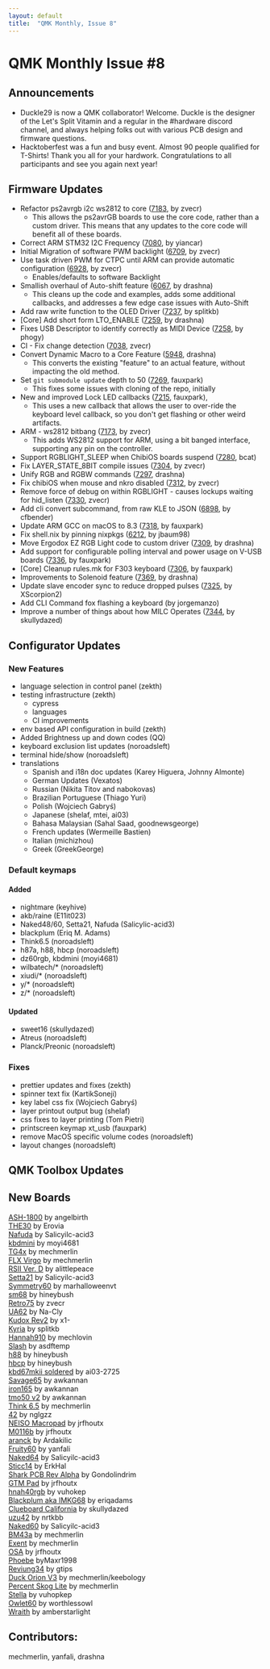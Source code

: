 ```yaml
---
layout: default
title:  "QMK Monthly, Issue 8"
---
```


# QMK Monthly Issue #8


## Announcements
* Duckle29 is now a QMK collaborator! Welcome. Duckle is the designer of the Let's Split Vitamin and a regular in the #hardware discord channel, and always helping folks out with various PCB design and firmware questions.
* Hacktoberfest was a fun and busy event. Almost 90 people qualified for T-Shirts! Thank you all for your hardwork. Congratulations to all participants and see you again next year!

## Firmware Updates

* Refactor ps2avrgb i2c ws2812 to core ([7183](https://github.com/qmk/qmk_firmware/pull/7183), by zvecr)
    * This allows the ps2avrGB boards to use the core code, rather than a custom driver.  This means that any updates to the core code will benefit all of these boards.
* Correct ARM STM32 I2C Frequency ([7080](https://github.com/qmk/qmk_firmware/pull/7080), by yiancar)
* Initial Migration of software PWM backlight ([6709](https://github.com/qmk/qmk_firmware/pull/6709), by zvecr)
* Use task driven PWM for CTPC until ARM can provide automatic configuration ([6928](https://github.com/qmk/qmk_firmware/pull/6928), by zvecr)
    * Enables/defaults to software Backlight
* Smallish overhaul of Auto-shift feature ([6067](https://github.com/qmk/qmk_firmware/pull/6067), by drashna)
    * This cleans up the code and examples, adds some additional callbacks, and addresses a few edge case issues with Auto-Shift
* Add raw write function to the OLED Driver ([7237](https://github.com/qmk/qmk_firmware/pull/7237), by splitkb)
* [Core] Add short form LTO_ENABLE ([7259](https://github.com/qmk/qmk_firmware/pull/7259), by drashna)
* Fixes USB Descriptor to identify correctly as MIDI Device ([7258](https://github.com/qmk/qmk_firmware/pull/7258), by phogy)
* CI - Fix change detection ([7038](https://github.com/qmk/qmk_firmware/pull/7038), zvecr)
* Convert Dynamic Macro to a Core Feature ([5948](https://github.com/qmk/qmk_firmware/pull/5948), drashna)
    * This converts the existing "feature" to an actual feature, without impacting the old method.
* Set `git submodule update` depth to 50 ([7269](https://github.com/qmk/qmk_firmware/pull/7269), fauxpark)
    * This fixes some issues with cloning of the repo, initially
* New and improved Lock LED callbacks ([7215](https://github.com/qmk/qmk_firmware/pull/7215), fauxpark),
    * This uses a new callback that allows the user to over-ride the keyboard level callback, so you don't get flashing or other weird artifacts. 
* ARM - ws2812 bitbang ([7173](https://github.com/qmk/qmk_firmware/pull/7173), by zvecr)
    * This adds WS2812 support for ARM, using a bit banged interface, supporting any pin on the controller.
* Support RGBLIGHT_SLEEP when ChibiOS boards suspend ([7280](https://github.com/qmk/qmk_firmware/pull/7280), bcat)
* Fix LAYER_STATE_8BIT compile issues ([7304](https://github.com/qmk/qmk_firmware/pull/7304), by zvecr)
* Unify RGB and RGBW commands ([7297](https://github.com/qmk/qmk_firmware/pull/7297), drashna)
* Fix chibiOS when mouse and nkro disabled ([7312](https://github.com/qmk/qmk_firmware/pull/7312), by zvecr)
* Remove force of debug on within RGBLIGHT - causes lockups waiting for hid_listen ([7330](https://github.com/qmk/qmk_firmware/pull/7330), zvecr)
* Add cli convert subcommand, from raw KLE to JSON ([6898](https://github.com/qmk/qmk_firmware/pull/6898), by cfbender)
* Update ARM GCC on macOS to 8.3 ([7318](https://github.com/qmk/qmk_firmware/pull/7318), by fauxpark)
* Fix shell.nix by pinning nixpkgs ([6212](https://github.com/qmk/qmk_firmware/pull/6212), by jbaum98)
* Move Ergodox EZ RGB Light code to custom driver ([7309](https://github.com/qmk/qmk_firmware/pull/7309), by drashna)
* Add support for configurable polling interval and power usage on V-USB boards ([7336](https://github.com/qmk/qmk_firmware/pull/7336), by fauxpark)
* [Core] Cleanup rules.mk for F303 keyboard ([7306](https://github.com/qmk/qmk_firmware/pull/7306), by fauxpark)
* Improvements to Solenoid feature ([7369](https://github.com/qmk/qmk_firmware/pull/7369), by drashna)
* Update slave encoder sync to reduce dropped pulses ([7325](https://github.com/qmk/qmk_firmware/pull/7325), by XScorpion2)
* Add CLI Command fox flashing a keyboard (by jorgemanzo)
* Improve a number of things about how MILC Operates ([7344](https://github.com/qmk/qmk_firmware/pull/7344), by skullydazed)


## Configurator Updates

### New Features

  * language selection in control panel (zekth)
  * testing infrastructure (zekth)
      * cypress
      * languages
      * CI improvements
  * env based API configuration in build (zekth)
  * Added Brightness up and down codes (QQ)
  * keyboard exclusion list updates (noroadsleft)
  * terminal hide/show (noroadsleft)
  * translations
      * Spanish and i18n doc updates (Karey Higuera, Johnny Almonte)
      * German Updates (Vexatos)
      * Russian (Nikita Titov and nabokovas)
      * Brazilian Portuguese (Thiago Yuri)
      * Polish (Wojciech Gabryś)
      * Japanese (shelaf, mtei, ai03)
      * Bahasa Malaysian (Sahal Saad, goodnewsgeorge)
      * French updates (Wermeille Bastien)
      * Italian (michizhou)
      * Greek (GreekGeorge)

### Default keymaps

#### Added
  
  * nightmare (keyhive)
  * akb/raine (E11it023)
  * Naked48/60, Setta21, Nafuda (Salicylic-acid3)
  * blackplum (Eriq M. Adams)
  * Think6.5 (noroadsleft)
  * h87a, h88, hbcp (noroadsleft)
  * dz60rgb, kbdmini (moyi4681)
  * wilbatech/* (noroadsleft)
  * xiudi/* (noroadsleft)
  * y/* (noroadsleft)
  * z/* (noroadsleft)
  
#### Updated

  * sweet16 (skullydazed)
  * Atreus (noroadsleft)
  * Planck/Preonic (noroadsleft)


### Fixes

  * prettier updates and fixes (zekth)
  * spinner text fix (KartikSoneji)
  * key label css fix (Wojciech Gabryś)
  * layer printout output bug (shelaf)
  * css fixes to layer printing (Tom Pietri)
  * printscreen keymap xt_usb (fauxpark)
  * remove MacOS specific volume codes (noroadsleft)
  * layout changes (noroadsleft)


## QMK Toolbox Updates


## New Boards
[ASH-1800](https://github.com/qmk/qmk_firmware/pull/7031) by angelbirth<br> 
[THE30](https://github.com/qmk/qmk_firmware/pull/7390) by Erovia<br>
[Nafuda](https://github.com/qmk/qmk_firmware/pull/7367) by Salicyilc-acid3<br>
[kbdmini](https://github.com/qmk/qmk_firmware/pull/7223) by moyi4681<br>
[TG4x](https://github.com/qmk/qmk_firmware/pull/7351) by mechmerlin<br>
[FLX Virgo](https://github.com/qmk/qmk_firmware/pull/7352) by mechmerlin<br>
[RSII Ver. D](https://github.com/qmk/qmk_firmware/pull/7296) by alittlepeace<br>
[Setta21](https://github.com/qmk/qmk_firmware/pull/7320) by Salicyilc-acid3<br>
[Symmetry60](https://github.com/qmk/qmk_firmware/pull/7327) by marhalloweenvt<br>
[sm68](https://github.com/qmk/qmk_firmware/pull/7279) by hineybush<br>
[Retro75](https://github.com/qmk/qmk_firmware/pull/7294) by zvecr<br>
[UA62](https://github.com/qmk/qmk_firmware/pull/7290) by Na-Cly<br>
[Kudox Rev2](https://github.com/qmk/qmk_firmware/pull/7253) by x1-<br>
[Kyria](https://github.com/qmk/qmk_firmware/pull/7222) by splitkb<br>
[Hannah910](https://github.com/qmk/qmk_firmware/pull/7234) by mechlovin<br>
[Slash](https://github.com/qmk/qmk_firmware/pull/7042) by asdftemp<br>
[h88](https://github.com/qmk/qmk_firmware/pull/7201) by hineybush<br>
[hbcp](https://github.com/qmk/qmk_firmware/pull/7101) by hineybush<br>
[kbd67mkii soldered](https://github.com/qmk/qmk_firmware/pull/7202) by ai03-2725<br>
[Savage65](https://github.com/qmk/qmk_firmware/pull/6968) by awkannan<br>
[iron165](https://github.com/qmk/qmk_firmware/pull/6968) by awkannan<br>
[tmo50 v2](https://github.com/qmk/qmk_firmware/pull/6968) by awkannan<br>
[Think 6.5](https://github.com/qmk/qmk_firmware/pull/7199) by mechmerlin<br>
[42](https://github.com/qmk/qmk_firmware/pull/7071) by nglgzz<br>
[NEISO Macropad](https://github.com/qmk/qmk_firmware/pull/7163) by jrfhoutx<br>
[M0116b](https://github.com/qmk/qmk_firmware/pull/7162) by jrfhoutx<br>
[aranck](https://github.com/qmk/qmk_firmware/pull/7151) by Ardakilic<br>
[Fruity60](https://github.com/qmk/qmk_firmware/pull/7021) by yanfali<br>
[Naked64](https://github.com/qmk/qmk_firmware/pull/7144) by Salicyilc-acid3<br>
[Sticc14](https://github.com/qmk/qmk_firmware/pull/7134) by ErkHal<br>
[Shark PCB Rev Alpha](https://github.com/qmk/qmk_firmware/pull/7090) by Gondolindrim<br>
[GTM Pad](https://github.com/qmk/qmk_firmware/pull/7123) by jrfhoutx<br>
[hnah40rgb](https://github.com/qmk/qmk_firmware/pull/7083) by vuhokep<br>
[Blackplum aka IMKG68](https://github.com/qmk/qmk_firmware/pull/7122) by eriqadams<br>
[Clueboard California](https://github.com/qmk/qmk_firmware/pull/7127) by skullydazed<br>
[uzu42](https://github.com/qmk/qmk_firmware/pull/6842) by nrtkbb<br>
[Naked60](https://github.com/qmk/qmk_firmware/pull/6527) by Salicyilc-acid3<br>
[BM43a](https://github.com/qmk/qmk_firmware/pull/6997) by mechmerlin<br>
[Exent](https://github.com/qmk/qmk_firmware/pull/6985) by mechmerlin<br>
[OSA](https://github.com/qmk/qmk_firmware/pull/6849) by jrfhoutx<br>
[Phoebe](https://github.com/qmk/qmk_firmware/pull/6870) byMaxr1998<br>
[Reviung34](https://github.com/qmk/qmk_firmware/pull/6847) by gtips<br>
[Duck Orion V3](https://github.com/qmk/qmk_firmware/pull/6892) by mechmerlin/keebology<br>
[Percent Skog Lite](https://github.com/qmk/qmk_firmware/pull/6882) by mechmerlin<br>
[Stella](https://github.com/qmk/qmk_firmware/pull/6848) by vuhopkep<br>
[Owlet60](https://github.com/qmk/qmk_firmware/pull/6803) by worthlessowl<br>
[Wraith](https://github.com/qmk/qmk_firmware/pull/6810) by amberstarlight<br>


## Contributors:
mechmerlin, yanfali, drashna
